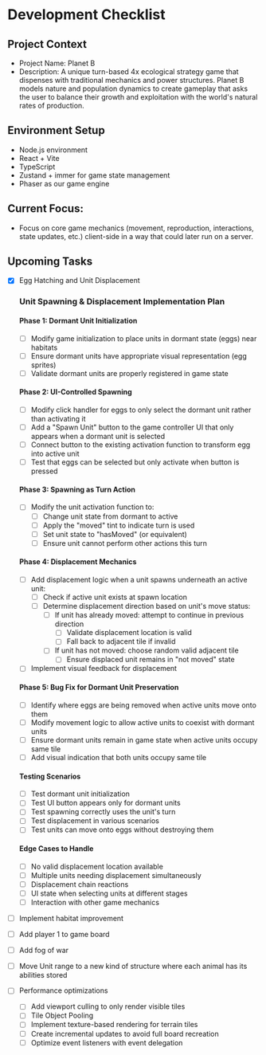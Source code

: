 # Development Checklist

## Project Context
- Project Name: Planet B
- Description: A unique turn-based 4x ecological strategy game that dispenses with traditional mechanics and power structures. Planet B models nature and population dynamics to create gameplay that asks the user to balance their growth and exploitation with the world's natural rates of production. 

## Environment Setup
- Node.js environment
- React + Vite
- TypeScript
- Zustand + immer for game state management
- Phaser as our game engine

## Current Focus:
- Focus on core game mechanics (movement, reproduction, interactions, state updates, etc.) client-side in a way that could later run on a server. 

## Upcoming Tasks

- [x] Egg Hatching and Unit Displacement
  ### Unit Spawning & Displacement Implementation Plan
  
  #### Phase 1: Dormant Unit Initialization
  - [ ] Modify game initialization to place units in dormant state (eggs) near habitats
  - [ ] Ensure dormant units have appropriate visual representation (egg sprites)
  - [ ] Validate dormant units are properly registered in game state

  #### Phase 2: UI-Controlled Spawning
  - [ ] Modify click handler for eggs to only select the dormant unit rather than activating it
  - [ ] Add a "Spawn Unit" button to the game controller UI that only appears when a dormant unit is selected
  - [ ] Connect button to the existing activation function to transform egg into active unit
  - [ ] Test that eggs can be selected but only activate when button is pressed

  #### Phase 3: Spawning as Turn Action
  - [ ] Modify the unit activation function to:
    - [ ] Change unit state from dormant to active
    - [ ] Apply the "moved" tint to indicate turn is used
    - [ ] Set unit state to "hasMoved" (or equivalent)
    - [ ] Ensure unit cannot perform other actions this turn

  #### Phase 4: Displacement Mechanics
  - [ ] Add displacement logic when a unit spawns underneath an active unit:
    - [ ] Check if active unit exists at spawn location
    - [ ] Determine displacement direction based on unit's move status:
      - [ ] If unit has already moved: attempt to continue in previous direction
        - [ ] Validate displacement location is valid
        - [ ] Fall back to adjacent tile if invalid
      - [ ] If unit has not moved: choose random valid adjacent tile
        - [ ] Ensure displaced unit remains in "not moved" state
  - [ ] Implement visual feedback for displacement

  #### Phase 5: Bug Fix for Dormant Unit Preservation
  - [ ] Identify where eggs are being removed when active units move onto them
  - [ ] Modify movement logic to allow active units to coexist with dormant units
  - [ ] Ensure dormant units remain in game state when active units occupy same tile
  - [ ] Add visual indication that both units occupy same tile

  #### Testing Scenarios
  - [ ] Test dormant unit initialization
  - [ ] Test UI button appears only for dormant units
  - [ ] Test spawning correctly uses the unit's turn
  - [ ] Test displacement in various scenarios
  - [ ] Test units can move onto eggs without destroying them

  #### Edge Cases to Handle
  - [ ] No valid displacement location available
  - [ ] Multiple units needing displacement simultaneously
  - [ ] Displacement chain reactions
  - [ ] UI state when selecting units at different stages
  - [ ] Interaction with other game mechanics

- [ ] Implement habitat improvement
- [ ] Add player 1 to game board
- [ ] Add fog of war


- [ ] Move Unit range to a new kind of structure where each animal has its abilities stored

- [ ] Performance optimizations
  - [ ] Add viewport culling to only render visible tiles
  - [ ] Tile Object Pooling
  - [ ] Implement texture-based rendering for terrain tiles
  - [ ] Create incremental updates to avoid full board recreation
  - [ ] Optimize event listeners with event delegation